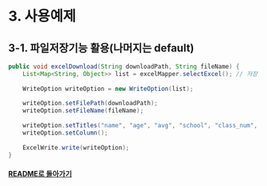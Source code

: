 # 3. 사용예제

## 3-1. 파일저장기능 활용(나머지는 default)

```java
public void excelDownload(String downloadPath, String fileName) {
    List<Map<String, Object>> list = excelMapper.selectExcel(); // 저장할 데이터를 가져오는 것
    
    WriteOption writeOption = new WriteOption(list);
    
    writeOption.setFilePath(downloadPath);
    writeOption.setFileName(fileName);
    
    writeOption.setTitles("name", "age", "avg", "school", "class_num", "family");
    writeOption.setColumn();
    
    ExcelWrite.write(writeOption);
}

```

#### [README로 돌아가기](README.md)